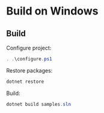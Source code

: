# Build on Windows

## Build

Configure project:

```powershell
. .\configure.ps1
```

Restore packages:

```powershell
dotnet restore
```

Build:

```powershell
dotnet build samples.sln
```

